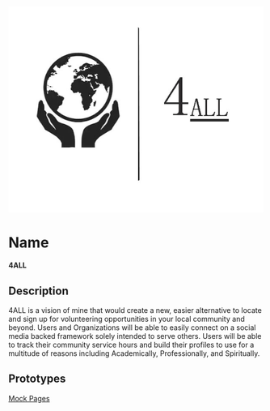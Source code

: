 ![Alt text](https://github.com/wesleykarle/4ALL/blob/master/Logo%20(4ALL).jpg "Logo")
# Name
<b>4ALL</b>

## Description
4ALL is a vision of mine that would create a new, easier alternative to locate and sign up for volunteering opportunities in your local community and beyond. Users and Organizations will be able to easily connect on a social media backed framework solely intended to serve others. Users will be able to track their community service hours and build their profiles to use for a multitude of reasons including Academically, Professionally, and Spiritually. 

## Prototypes
[Mock Pages](https://github.com/wesleykarle/4ALL/tree/master/Mock%20Pages)
